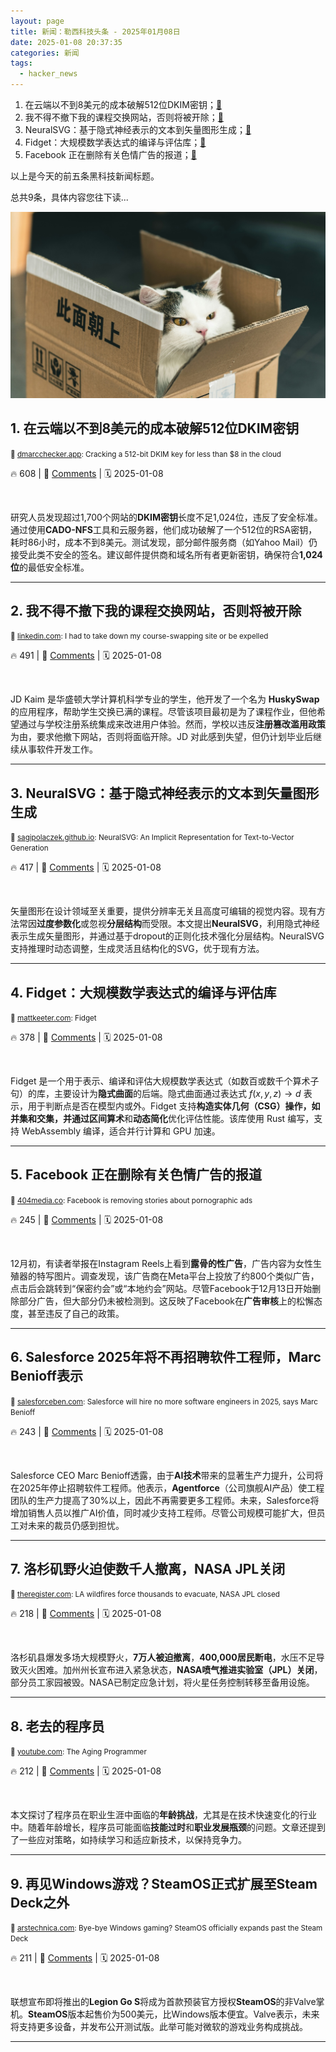 ```yaml
---
layout: page
title: 新闻：勒西科技头条 - 2025年01月08日
date: 2025-01-08 20:37:35
categories: 新闻
tags:
  - hacker_news
---
```



1. 在云端以不到8美元的成本破解512位DKIM密钥；[🔗](hacker_news.md#1)
1. 我不得不撤下我的课程交换网站，否则将被开除；[🔗](hacker_news.md#2)
1. NeuralSVG：基于隐式神经表示的文本到矢量图形生成；[🔗](hacker_news.md#3)
1. Fidget：大规模数学表达式的编译与评估库；[🔗](hacker_news.md#4)
1. Facebook 正在删除有关色情广告的报道；[🔗](hacker_news.md#5)

以上是今天的前五条黑科技新闻标题。

总共9条，具体内容您往下读...


![](/assets/images/hacker_news.jpg)


## <a name="1"></a>1. 在云端以不到8美元的成本破解512位DKIM密钥 
<small>🔗 [dmarcchecker.app](https://dmarcchecker.app/articles/crack-512-bit-dkim-rsa-key): Cracking a 512-bit DKIM key for less than $8 in the cloud</small>


🔥 608 | 💬 [Comments](https://news.ycombinator.com/item?id=42633501) | 🗓️ 2025-01-08


<br />


研究人员发现超过1,700个网站的**DKIM密钥**长度不足1,024位，违反了安全标准。通过使用**CADO-NFS**工具和云服务器，他们成功破解了一个512位的RSA密钥，耗时86小时，成本不到8美元。测试发现，部分邮件服务商（如Yahoo Mail）仍接受此类不安全的签名。建议邮件提供商和域名所有者更新密钥，确保符合**1,024位**的最低安全标准。

---

## <a name="2"></a>2. 我不得不撤下我的课程交换网站，否则将被开除 
<small>🔗 [linkedin.com](https://www.linkedin.com/posts/jdkaim_github-jdkaimhuskyswap-huskyswap-project-activity-7282609173316415488-1jdb): I had to take down my course-swapping site or be expelled</small>


🔥 491 | 💬 [Comments](https://news.ycombinator.com/item?id=42638626) | 🗓️ 2025-01-08


<br />


JD Kaim 是华盛顿大学计算机科学专业的学生，他开发了一个名为 **HuskySwap** 的应用程序，帮助学生交换已满的课程。尽管该项目最初是为了课程作业，但他希望通过与学校注册系统集成来改进用户体验。然而，学校以违反**注册篡改滥用政策**为由，要求他撤下网站，否则将面临开除。JD 对此感到失望，但仍计划毕业后继续从事软件开发工作。

---

## <a name="3"></a>3. NeuralSVG：基于隐式神经表示的文本到矢量图形生成 
<small>🔗 [sagipolaczek.github.io](https://sagipolaczek.github.io/NeuralSVG/): NeuralSVG: An Implicit Representation for Text-to-Vector Generation</small>


🔥 417 | 💬 [Comments](https://news.ycombinator.com/item?id=42636873) | 🗓️ 2025-01-08


<br />


矢量图形在设计领域至关重要，提供分辨率无关且高度可编辑的视觉内容。现有方法常因**过度参数化**或忽视**分层结构**而受限。本文提出**NeuralSVG**，利用隐式神经表示生成矢量图形，并通过基于dropout的正则化技术强化分层结构。NeuralSVG支持推理时动态调整，生成灵活且结构化的SVG，优于现有方法。

---

## <a name="4"></a>4. Fidget：大规模数学表达式的编译与评估库 
<small>🔗 [mattkeeter.com](https://www.mattkeeter.com/projects/fidget/): Fidget</small>


🔥 378 | 💬 [Comments](https://news.ycombinator.com/item?id=42634624) | 🗓️ 2025-01-08


<br />


Fidget 是一个用于表示、编译和评估大规模数学表达式（如数百或数千个算术子句）的库，主要设计为**隐式曲面**的后端。隐式曲面通过表达式 $f(x, y, z) \rightarrow d$ 表示，用于判断点是否在模型内或外。Fidget 支持**构造实体几何（CSG）**操作，如并集和交集，并通过**区间算术**和**动态简化**优化评估性能。该库使用 Rust 编写，支持 WebAssembly 编译，适合并行计算和 GPU 加速。

---

## <a name="5"></a>5. Facebook 正在删除有关色情广告的报道 
<small>🔗 [404media.co](https://www.404media.co/facebook-is-censoring-404-media-stories-about-facebooks-censorship/): Facebook is removing stories about pornographic ads</small>


🔥 245 | 💬 [Comments](https://news.ycombinator.com/item?id=42637267) | 🗓️ 2025-01-08


<br />


12月初，有读者举报在Instagram Reels上看到**露骨的性广告**，广告内容为女性生殖器的特写图片。调查发现，该广告商在Meta平台上投放了约800个类似广告，点击后会跳转到“保密约会”或“本地约会”网站。尽管Facebook于12月13日开始删除部分广告，但大部分仍未被检测到。这反映了Facebook在**广告审核**上的松懈态度，甚至违反了自己的政策。

---

## <a name="6"></a>6. Salesforce 2025年将不再招聘软件工程师，Marc Benioff表示 
<small>🔗 [salesforceben.com](https://www.salesforceben.com/salesforce-will-hire-no-more-software-engineers-in-2025-says-marc-benioff/): Salesforce will hire no more software engineers in 2025, says Marc Benioff</small>


🔥 243 | 💬 [Comments](https://news.ycombinator.com/item?id=42639417) | 🗓️ 2025-01-08


<br />


Salesforce CEO Marc Benioff透露，由于**AI技术**带来的显著生产力提升，公司将在2025年停止招聘软件工程师。他表示，**Agentforce**（公司旗舰AI产品）使工程团队的生产力提高了30%以上，因此不再需要更多工程师。未来，Salesforce将增加销售人员以推广AI价值，同时减少支持工程师。尽管公司规模可能扩大，但员工对未来的裁员仍感到担忧。

---

## <a name="7"></a>7. 洛杉矶野火迫使数千人撤离，NASA JPL关闭 
<small>🔗 [theregister.com](https://www.theregister.com/2025/01/08/los_angeles_fires_jpl/): LA wildfires force thousands to evacuate, NASA JPL closed</small>


🔥 218 | 💬 [Comments](https://news.ycombinator.com/item?id=42638735) | 🗓️ 2025-01-08


<br />


洛杉矶县爆发多场大规模野火，**7万人被迫撤离**，**400,000居民断电**，水压不足导致灭火困难。加州州长宣布进入紧急状态，**NASA喷气推进实验室（JPL）关闭**，部分员工家园被毁。NASA已制定应急计划，将火星任务控制转移至备用设施。

---

## <a name="8"></a>8. 老去的程序员 
<small>🔗 [youtube.com](https://www.youtube.com/watch?v=mVWQQeSOD0M): The Aging Programmer</small>


🔥 212 | 💬 [Comments](https://news.ycombinator.com/item?id=42632772) | 🗓️ 2025-01-08


<br />


本文探讨了程序员在职业生涯中面临的**年龄挑战**，尤其是在技术快速变化的行业中。随着年龄增长，程序员可能面临**技能过时**和**职业发展瓶颈**的问题。文章还提到了一些应对策略，如持续学习和适应新技术，以保持竞争力。

---

## <a name="9"></a>9. 再见Windows游戏？SteamOS正式扩展至Steam Deck之外 
<small>🔗 [arstechnica.com](https://arstechnica.com/gaming/2025/01/bye-bye-windows-gaming-steamos-officially-expands-past-the-steam-deck/): Bye-bye Windows gaming? SteamOS officially expands past the Steam Deck</small>


🔥 211 | 💬 [Comments](https://news.ycombinator.com/item?id=42633269) | 🗓️ 2025-01-08


<br />


联想宣布即将推出的**Legion Go S**将成为首款预装官方授权**SteamOS**的非Valve掌机。**SteamOS**版本起售价为500美元，比Windows版本便宜。Valve表示，未来将支持更多设备，并发布公开测试版。此举可能对微软的游戏业务构成挑战。

---
